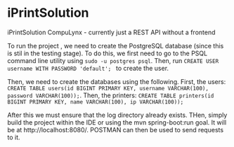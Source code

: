 # iPrintSolution
iPrintSolution CompuLynx - currently just a REST API without a frontend

To run the project , we need to create the PostgreSQL database (since this is stil in the testing stage). To do this, we first need to go to the PSQL command line utility using ```sudo -u postgres psql```. Then, run ```CREATE USER username WITH PASSWORD 'default'; ``` to create the user.

Then, we need to create the databases using the following. First, the users:
```CREATE TABLE users(id BIGINT PRIMARY KEY, username VARCHAR(100), password VARCHAR(100));```. Then, the printers:
```CREATE TABLE printers(id BIGINT PRIMARY KEY, name VARCHAR(100), ip VARCHAR(100));```

After this we must ensure that the log directory already exists. THen, simply build the project within the IDE or using the mvn spring-boot:run goal. It will be at http://localhost:8080/. POSTMAN can then be used to send requests to it.
